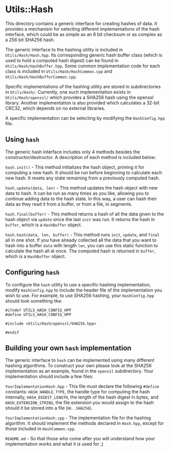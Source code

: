 # Utils::Hash

This directory contains a generic interface for creating hashes 
of data. It provides a mechanism for selecting different implementations
of the hash interface, which could be as simple as an 8 bit checksum or as
complex as a 256 bit SHA256 hash.

The generic interface to the hashing utility is included in `Utils/Hash/Hash.hpp`. 
Its corresponding generic hash buffer class (which is used to hold a computed hash
digest) can be found in `Utils/Hash/HashBuffer.hpp`. Some common implementation code 
for each class is included in `Utils/Hash/HashCommon.cpp` and `Utils/Hash/HashBufferCommon.cpp`.

Specific implementations of the hashing utility are stored in subdirectories in `Utils/Hash/`.
Currently, one such implementation exists in `Utils/Hash/openssl/` which provides a SHA256
hash using the openssl library. Another implementation is also provided which calculates a 
32-bit CRC32, which depends on no external libraries.

A specific implementation can be selecting by modifying the `HashConfig.hpp` file.

## Using `hash`

The generic hash interface includes only 4 methods besides the constructor/destructor. A 
description of each method is included below:

`hash.init()` - This method initializes the hash object, priming it for computing a new hash. It 
should be run before beginning to calculate each new hash. It resets any state remaining
from a previously computed hash.

`hash.update(data, len)` - This method updates the hash object with new data to hash. It can be run as many
times as you like, allowing you to continue adding data to the hash state. In this way, a user can hash their data as they read it
from a buffer, or from a file, in segments.

`hash.final(buffer)` - This method returns a hash of all the data given to the hash object via `update` since
the last `init` was run. It returns the hash in `buffer`, which is a `HashBuffer` object.

`hash.hash(data, len, buffer)` - This method runs `init`, `update`, and `final` all in one shot. If you have already
collected all the data that you want to hash into a buffer `data` with length `len`, you can use this static function
to calculate the hash all at once. The computed hash is returned in `buffer`, which is a `HashBuffer` object.

## Configuring `hash`

To configure the `hash` utility to use a specific hashing implementation, modify `HashConfig.hpp` to include 
the header file of the implementation you wish to use. For example, to use SHA256 hashing, your `HashConfig.hpp` 
should look something like:

```
#ifndef UTILS_HASH_CONFIG_HPP
#define UTILS_HASH_CONFIG_HPP

#include <Utils/Hash/openssl/SHA256.hpp>

#endif
```

## Building your own `hash` implementation

The generic interface to `hash` can be implemented using many different hashing algorithms. To construct your own 
please look at the SHA256 implementation as an example, found in the `openssl` subdirectory. Your implementation
should include a few files:

`YourImplementationHash.hpp` - This file must declare the following `#define` constants: `HASH_HANDLE_TYPE`, the handle type for computing the hash internally, `HASH_DIGEST_LENGTH`, the length of the hash digest in bytes, and `HASH_EXTENSION_STRING`, the file extension you would assign to the hash should it be stored into a file (ie. `.SHA256`).

`YourImplementationHash.cpp` - The implementation file for the hashing algorithm. It should implement the methods declared
in `Hash.hpp`, except for those included in `HashCommon.cpp`.

`README.md` - So that those who come after you will understand how your implementation works and what it is used for ;)

